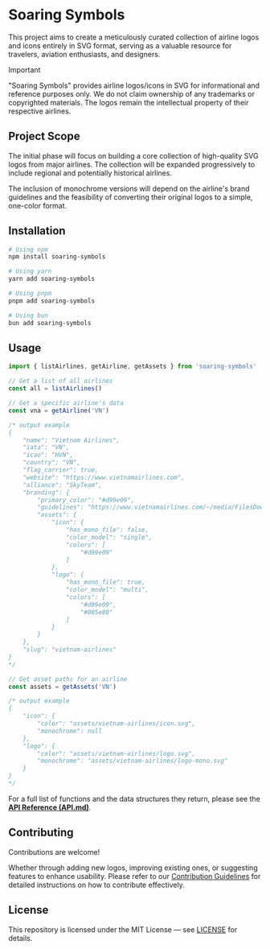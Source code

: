 # Soaring Symbols

This project aims to create a meticulously curated collection of airline logos and icons entirely in SVG format, serving as a valuable resource for travelers, aviation enthusiasts, and designers.

> [!IMPORTANT]
> "Soaring Symbols" provides airline logos/icons in SVG for informational and reference purposes only. We do not claim ownership of any trademarks or copyrighted materials. The logos remain the intellectual property of their respective airlines.

## Project Scope

The initial phase will focus on building a core collection of high-quality SVG logos from major airlines. The collection will be expanded progressively to include regional and potentially historical airlines.

The inclusion of monochrome versions will depend on the airline's brand guidelines and the feasibility of converting their original logos to a simple, one-color format.

## Installation

```bash
# Using npm
npm install soaring-symbols

# Using yarn
yarn add soaring-symbols

# Using pnpm
pnpm add soaring-symbols

# Using bun
bun add soaring-symbols
```

## Usage

```js
import { listAirlines, getAirline, getAssets } from 'soaring-symbols'

// Get a list of all airlines
const all = listAirlines()

// Get a specific airline's data
const vna = getAirline('VN') 

/* output example
{
    "name": "Vietnam Airlines",
    "iata": "VN",
    "icao": "HVN",
    "country": "VN",
    "flag_carrier": true,
    "website": "https://www.vietnamairlines.com",
    "alliance": "SkyTeam",
    "branding": {
        "primary_color": "#d99e09",
        "guidelines": "https://www.vietnamairlines.com/~/media/FilesDownload/AboutUs/Corporate-Identity/GSM-2017-Web1.pdf",
        "assets": {
            "icon": {
                "has_mono_file": false,
                "color_model": "single",
                "colors": [
                    "#d99e09"
                ]
            },
            "logo": {
                "has_mono_file": true,
                "color_model": "multi",
                "colors": [
                    "#d99e09",
                    "#005e80"
                ]
            }
        }
    },
    "slug": "vietnam-airlines"
}
*/

// Get asset paths for an airline
const assets = getAssets('VN')

/* output example
{
    "icon": {
        "color": "assets/vietnam-airlines/icon.svg",
        "monochrome": null
    },
    "logo": {
        "color": "assets/vietnam-airlines/logo.svg",
        "monochrome": "assets/vietnam-airlines/logo-mono.svg"
    }
}
*/
```

For a full list of functions and the data structures they return, please see the **[API Reference (API.md)](./API.md)**.

## Contributing

Contributions are welcome!

Whether through adding new logos, improving existing ones, or suggesting features to enhance usability. Please refer to our [Contribution Guidelines](https://github.com/anhthang/soaring-symbols/blob/main/CONTRIBUTING.md) for detailed instructions on how to contribute effectively.

## License

This repository is licensed under the MIT License — see [LICENSE](./LICENSE) for details.
